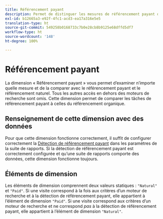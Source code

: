 ```yaml
---
title: Référencement payant
description: Permet de distinguer les mesures de référencement payant des mesures de référencement naturel.
exl-id: b12665a3-e92f-4fc1-acd3-ea17a316e5e5
translation-type: ht
source-git-commit: 549258b0168733c7b0e28cb8b9125e68dffd5df7
workflow-type: ht
source-wordcount: '148'
ht-degree: 100%

---
```


# Référencement payant

La dimension « Référencement payant » vous permet d’examiner n’importe quelle mesure et de la comparer avec le référencement payant et le référencement naturel. Tous les autres accès en dehors des moteurs de recherche sont omis. Cette dimension permet de comparer les tâches de référencement payant à celles du référencement organique.

## Renseignement de cette dimension avec des données

Pour que cette dimension fonctionne correctement, il suffit de configurer correctement la [Détection de référencement payant](/help/admin/admin/paid-search-detection/paid-search-detection.md) dans les paramètres de la suite de rapports. Si la détection de référencement payant est correctement configurée et qu’une suite de rapports comporte des données, cette dimension fonctionne toujours.

## Éléments de dimension

Les éléments de dimension comprennent deux valeurs statiques : `"Natural"` et `"Paid"`. Si une visite correspond à la fois aux critères d’un moteur de recherche et à la détection de référencement payant, elle appartient à l’élément de dimension `"Paid"`. Si une visite correspond aux critères d’un moteur de recherche et ne correspond *pas* à la détection de référencement payant, elle appartient à l’élément de dimension `"Natural"`.
